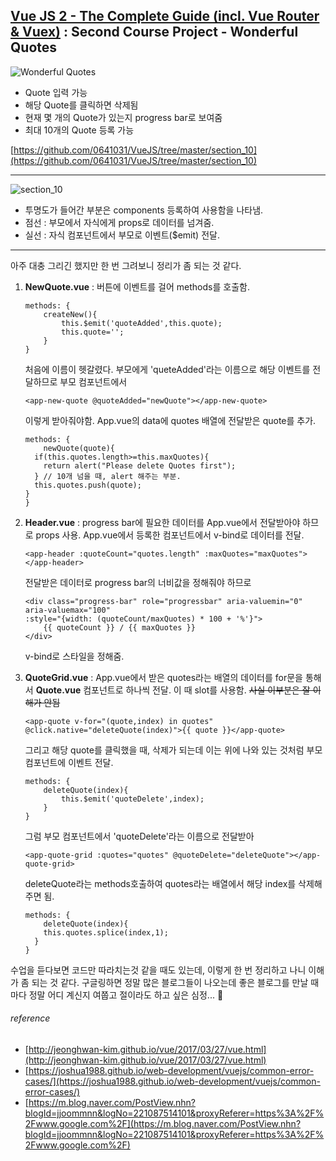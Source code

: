 ## [Vue JS 2 - The Complete Guide (incl. Vue Router & Vuex)](https://www.udemy.com/vuejs-2-the-complete-guide/) : Second Course Project - Wonderful Quotes


![Wonderful Quotes](https://i.imgur.com/HvPu0Rh.png)

* Quote 입력 가능
* 해당 Quote를 클릭하면 삭제됨
* 현재 몇 개의 Quote가 있는지 progress bar로 보여줌
* 최대 10개의 Quote 등록 가능

[https://github.com/0641031/VueJS/tree/master/section_10](https://github.com/0641031/VueJS/tree/master/section_10)

---

![section_10](https://i.imgur.com/KaVx12G.png)



* 투명도가 들어간 부분은 components 등록하여 사용함을 나타냄.
* 점선 : 부모에서 자식에게 props로 데이터를 넘겨줌.
* 실선 : 자식 컴포넌트에서 부모로 이벤트($emit) 전달.

---

아주 대충 그리긴 했지만 한 번 그려보니 정리가 좀 되는 것 같다.


1. **NewQuote.vue** : 버튼에 이벤트를 걸어 methods를 호출함.

	```
	methods: {
		createNew(){
			this.$emit('quoteAdded',this.quote);
			this.quote='';
		}
	}
	``` 
	처음에 이름이 헷갈렸다. 부모에게 'queteAdded'라는 이름으로 해당 이벤트를 전달하므로 부모 컴포넌트에서
	```
	<app-new-quote @quoteAdded="newQuote"></app-new-quote>
	``` 
	이렇게 받아줘야함. App.vue의 data에 quotes 배열에 전달받은 quote를 추가.
	```
	methods: {
		newQuote(quote){
      if(this.quotes.length>=this.maxQuotes){
        return alert("Please delete Quotes first");
      } // 10개 넘을 때, alert 해주는 부분.
      this.quotes.push(quote);
    }
	}
	```

2. **Header.vue** : progress bar에 필요한 데이터를 App.vue에서 전달받아야 하므로 props 사용. App.vue에서 등록한 컴포넌트에서 v-bind로 데이터를 전달.
	```
	<app-header :quoteCount="quotes.length" :maxQuotes="maxQuotes"></app-header>
	```
	전달받은 데이터로 progress bar의 너비값을 정해줘야 하므로
	```
	<div class="progress-bar" role="progressbar" aria-valuemin="0" aria-valuemax="100"
	:style="{width: (quoteCount/maxQuotes) * 100 + '%'}">
		{{ quoteCount }} / {{ maxQuotes }}
	</div>
	```
	v-bind로 스타일을 정해줌.

3. **QuoteGrid.vue** : App.vue에서 받은 quotes라는 배열의 데이터를 for문을 통해서 **Quote.vue** 컴포넌트로 하나씩 전달. 이 때 slot를 사용함. ~~사실 이부분은 잘 이해가 안됨~~ 
	```
	<app-quote v-for="(quote,index) in quotes" @click.native="deleteQuote(index)">{{ quote }}</app-quote>
	```
	그리고 해당 quote를 클릭했을 때, 삭제가 되는데 이는 위에 나와 있는 것처럼 부모컴포넌트에 이벤트 전달.
	```
	methods: {
		deleteQuote(index){
			this.$emit('quoteDelete',index);
		}
	}
	```
	그럼 부모 컴포넌트에서 'quoteDelete'라는 이름으로 전달받아
	```
	<app-quote-grid :quotes="quotes" @quoteDelete="deleteQuote"></app-quote-grid>
	```
	deleteQuote라는 methods호출하여 quotes라는 배열에서 해당 index를 삭제해주면 됨.
	```
	methods: {
		deleteQuote(index){
	    this.quotes.splice(index,1);
	  }
	}
 	 ```



수업을 듣다보면 코드만 따라치는것 같을 때도 있는데, 이렇게 한 번 정리하고 나니 이해가 좀 되는 것 같다. 구글링하면 정말 많은 블로그들이 나오는데 좋은 블로그를 만날 때마다 정말 어디 계신지 여쭙고 절이라도 하고 싶은 심정... :clap:


###### reference
* [http://jeonghwan-kim.github.io/vue/2017/03/27/vue.html](http://jeonghwan-kim.github.io/vue/2017/03/27/vue.html)
* [https://joshua1988.github.io/web-development/vuejs/common-error-cases/](https://joshua1988.github.io/web-development/vuejs/common-error-cases/)
* [https://m.blog.naver.com/PostView.nhn?blogId=jjoommnn&logNo=221087514101&proxyReferer=https%3A%2F%2Fwww.google.com%2F](https://m.blog.naver.com/PostView.nhn?blogId=jjoommnn&logNo=221087514101&proxyReferer=https%3A%2F%2Fwww.google.com%2F)
